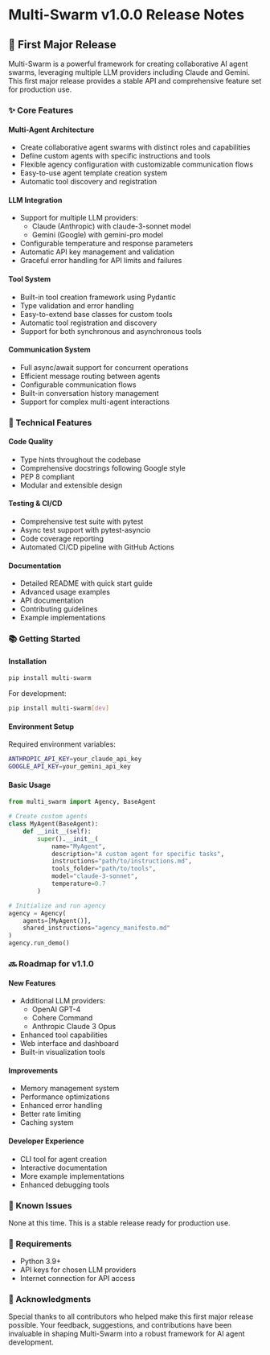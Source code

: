 # Multi-Swarm v1.0.0 Release Notes

## 🎉 First Major Release

Multi-Swarm is a powerful framework for creating collaborative AI agent swarms, leveraging multiple LLM providers including Claude and Gemini. This first major release provides a stable API and comprehensive feature set for production use.

### ✨ Core Features

#### Multi-Agent Architecture
- Create collaborative agent swarms with distinct roles and capabilities
- Define custom agents with specific instructions and tools
- Flexible agency configuration with customizable communication flows
- Easy-to-use agent template creation system
- Automatic tool discovery and registration

#### LLM Integration
- Support for multiple LLM providers:
  - Claude (Anthropic) with claude-3-sonnet model
  - Gemini (Google) with gemini-pro model
- Configurable temperature and response parameters
- Automatic API key management and validation
- Graceful error handling for API limits and failures

#### Tool System
- Built-in tool creation framework using Pydantic
- Type validation and error handling
- Easy-to-extend base classes for custom tools
- Automatic tool registration and discovery
- Support for both synchronous and asynchronous tools

#### Communication System
- Full async/await support for concurrent operations
- Efficient message routing between agents
- Configurable communication flows
- Built-in conversation history management
- Support for complex multi-agent interactions

### 🔧 Technical Features

#### Code Quality
- Type hints throughout the codebase
- Comprehensive docstrings following Google style
- PEP 8 compliant
- Modular and extensible design

#### Testing & CI/CD
- Comprehensive test suite with pytest
- Async test support with pytest-asyncio
- Code coverage reporting
- Automated CI/CD pipeline with GitHub Actions

#### Documentation
- Detailed README with quick start guide
- Advanced usage examples
- API documentation
- Contributing guidelines
- Example implementations

### 📚 Getting Started

#### Installation
```bash
pip install multi-swarm
```

For development:
```bash
pip install multi-swarm[dev]
```

#### Environment Setup
Required environment variables:
```bash
ANTHROPIC_API_KEY=your_claude_api_key
GOOGLE_API_KEY=your_gemini_api_key
```

#### Basic Usage
```python
from multi_swarm import Agency, BaseAgent

# Create custom agents
class MyAgent(BaseAgent):
    def __init__(self):
        super().__init__(
            name="MyAgent",
            description="A custom agent for specific tasks",
            instructions="path/to/instructions.md",
            tools_folder="path/to/tools",
            model="claude-3-sonnet",
            temperature=0.7
        )

# Initialize and run agency
agency = Agency(
    agents=[MyAgent()],
    shared_instructions="agency_manifesto.md"
)
agency.run_demo()
```

### 🔜 Roadmap for v1.1.0

#### New Features
- Additional LLM providers:
  - OpenAI GPT-4
  - Cohere Command
  - Anthropic Claude 3 Opus
- Enhanced tool capabilities
- Web interface and dashboard
- Built-in visualization tools

#### Improvements
- Memory management system
- Performance optimizations
- Enhanced error handling
- Better rate limiting
- Caching system

#### Developer Experience
- CLI tool for agent creation
- Interactive documentation
- More example implementations
- Enhanced debugging tools

### 🐛 Known Issues

None at this time. This is a stable release ready for production use.

### 📝 Requirements

- Python 3.9+
- API keys for chosen LLM providers
- Internet connection for API access

### 🙏 Acknowledgments

Special thanks to all contributors who helped make this first major release possible. Your feedback, suggestions, and contributions have been invaluable in shaping Multi-Swarm into a robust framework for AI agent development. 